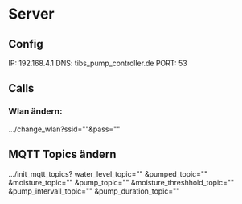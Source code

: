 # Server

## Config
IP: 192.168.4.1
DNS: tibs_pump_controller.de
PORT: 53

## Calls
### Wlan ändern:
.../change_wlan?ssid=""&pass=""

## MQTT Topics ändern
.../init_mqtt_topics?
    water_level_topic=""
    &pumped_topic=""
    &moisture_topic=""
    &pump_topic=""
    &moisture_threshhold_topic=""
    &pump_intervall_topic=""
    &pump_duration_topic=""